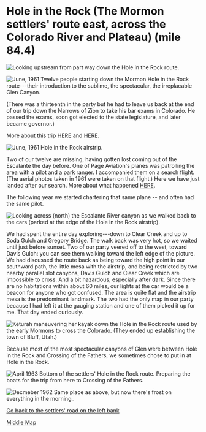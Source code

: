 # Hole in the Rock (The Mormon settlers' route east, across the Colorado River and Plateau) (mile 84.4)

![Looking upstream from part way down the Hole in the Rock route.
](hole-route/upstream.jpg)

![June, 1961 Twelve people starting down the Mormon Hole in the Rock route---their introduction to the sublime, the spectacular, the irreplacable Glen Canyon.](hole-route/starting-down.jpg)

(There was a thirteenth in the party but he had to leave us back at the end of our trip down the Narrows of Zion to take his bar exams in Colorado. He passed the exams, soon got elected to the state legislature, and later became governor.)

More about this trip [HERE](http://home.pacifier.com/~ppenn/gco.html) and [HERE](http://home.pacifier.com/~ppenn/page6CH.html).

![June, 1961 Hole in the Rock airstrip.](hole-route/airstrip.jpg)

Two of our twelve are missing, having gotten lost coming out of the Escalante the day before. One of Page Aviation's planes was patrolling the area with a pilot and a park ranger. I accompanied them on a search flight. (The aerial photos taken in 1961 were taken on that flight.) Here we have just landed after our search. More about what happened [HERE](http://home.pacifier.com/~ppenn/gco.html).

The following year we started chartering that same plane -- and often had the same pilot.

![Looking across (north) the Escalante River canyon as we walked back to the cars (parked at the edge of the Hole in the Rock airstrip).](hole-route/across.jpg)

We had spent the entire day exploring---down to Clear Creek and up to Soda Gulch and Gregory Bridge. The walk back was very hot, so we waited until just before sunset. Two of our party veered off to the west, toward Davis Gulch: you can see them walking toward the left edge of the picture. We had discussed the route back as being toward the high point in our southward path, the little mesa with the airstrip, and being restricted by two nearby parallel slot canyons, Davis Gulch and Clear Creek which are impossible to cross. And a bit hazardous, especially after dark. Since there are no habitations within about 60 miles, our lights at the car would be a beacon for anyone who got confused. The area is quite flat and the airstrip mesa is the predominant landmark. The two had the only map in our party because I had left it at the gauging station and one of them picked it up for me. That day ended curiously.

![Keturah maneuvering her kayak down the Hole in the Rock route used by the early Mormons to cross the Colorado. (They ended up establishing the town of Bluff, Utah.)](hole-route/kayak.jpg)

Because most of the most spectacular canyons of Glen were between Hole in the Rock and Crossing of the Fathers, we sometimes chose to put in at Hole in the Rock.

![April 1963 Bottom of the settlers' Hole in the Rock route. Preparing the boats for the trip from here to Crossing of the Fathers.](hole-route/bottom.jpg)

![Decmeber 1962 Same place as above, but now there's frost on everything in the morning..](hole-route/frost.jpg)

[Go back to the settlers' road on the left bank](hole-in-the-rock)

[Middle Map](map-middle)

